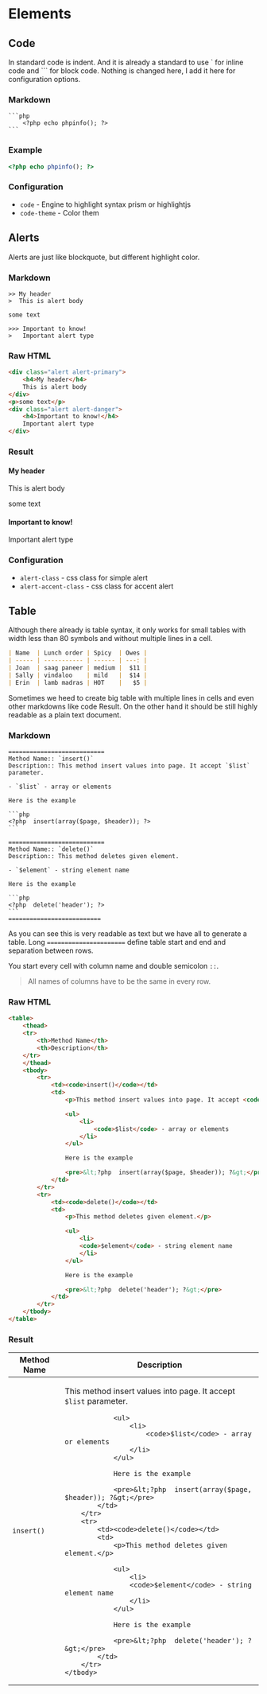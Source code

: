 # Elements

## Code

In standard code is indent. And it is already a standard to use ` for inline code and ``` for block code. Nothing is changed here, I add it here for configuration options.

### Markdown

    ```php
        <?php echo phpinfo(); ?>
    ```

### Example

```php
<?php echo phpinfo(); ?>
```

### Configuration

- `code` - Engine to highlight syntax prism or highlightjs
- `code-theme` - Color them

## Alerts

Alerts are just like blockquote, but different highlight color.

### Markdown

    >> My header
    >  This is alert body

    some text 

    >>> Important to know!
    >   Important alert type

### Raw HTML

```html
<div class="alert alert-primary">
    <h4>My header</h4>
    This is alert body
</div>
<p>some text</p>
<div class="alert alert-danger">
    <h4>Important to know!</h4>
    Important alert type
</div>
```

### Result

<div class="alert alert-primary">
    <h4>My header</h4>
    This is alert body
</div>
<p>some text</p>
<div class="alert alert-danger">
    <h4>Important to know!</h4>
    Important alert type
</div>

### Configuration

- `alert-class` - css class for simple alert
- `alert-accent-class` - css class for accent alert

## Table

Although there already is table syntax, it only works for small tables with width less than 80 symbols and without multiple lines in a cell.

```md
| Name  | Lunch order | Spicy  | Owes |
| ----- | ----------- | ------ | ---: |
| Joan  | saag paneer | medium |  $11 |
| Sally | vindaloo    | mild   |  $14 |
| Erin  | lamb madras | HOT    |   $5 |
```

Sometimes we heed to create big table with multiple lines in cells and even other markdowns like code Result. On the other hand it should be still highly readable as a plain text document.

### Markdown

    ===========================
    Method Name:: `insert()`
    Description:: This method insert values into page. It accept `$list` parameter.

    - `$list` - array or elements
     
    Here is the example
            
    ```php
    <?php  insert(array($page, $header)); ?>
    ```

    ===========================
    Method Name:: `delete()`
    Description:: This method deletes given element.
        
    - `$element` - string element name
        
    Here is the example
       
    ```php
    <?php  delete('header'); ?>
    ```
    ==========================

As you can see this is very readable as text but we have all to generate a table. Long `======================` define table start and end and separation between rows.

You start every cell with column name and double semicolon `::`.

> All names of columns have to be the same in every row.

### Raw HTML

```html
<table>
    <thead>
    <tr>
        <th>Method Name</th>
        <th>Description</th>
    </tr>
    </thead>
    <tbody>
        <tr>
            <td><code>insert()</code></td>
            <td>
                <p>This method insert values into page. It accept <code>$list</code> parameter.</p>

                <ul>
                    <li>
                        <code>$list</code> - array or elements
                    </li>
                </ul>

                Here is the example

                <pre>&lt;?php  insert(array($page, $header)); ?&gt;</pre>
            </td>
        </tr>
        <tr>
            <td><code>delete()</code></td>
            <td>
                <p>This method deletes given element.</p>

                <ul>
                    <li>
                    <code>$element</code> - string element name
                    </li>
                </ul>

                Here is the example

                <pre>&lt;?php  delete('header'); ?&gt;</pre>
            </td>
        </tr>
    </tbody>
</table>
```

### Result

<table>
	<thead>
	<tr>
		<th>Method Name</th>
		<th>Description</th>
	</tr>
	</thead>
	<tbody>
		<tr>
			<td><code>insert()</code></td>
			<td>
				<p>This method insert values into page. It accept <code>$list</code> parameter.</p>

				<ul>
					<li>
						<code>$list</code> - array or elements
					</li>
				</ul>

				Here is the example

				<pre>&lt;?php  insert(array($page, $header)); ?&gt;</pre>
			</td>
		</tr>
		<tr>
			<td><code>delete()</code></td>
			<td>
				<p>This method deletes given element.</p>

				<ul>
					<li>
					<code>$element</code> - string element name
					</li>
				</ul>

				Here is the example

				<pre>&lt;?php  delete('header'); ?&gt;</pre>
			</td>
		</tr>
	</tbody>
</table>
